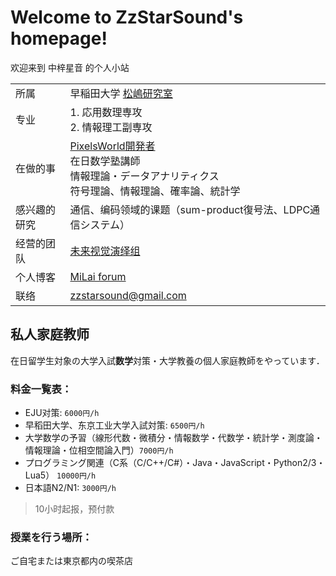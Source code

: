 # Welcome to ZzStarSound's homepage!

欢迎来到 中梓星音 的个人小站

|||
|---|---|
| 所属 | 早稲田大学 [松嶋研究室](http://www.matsu.mgmt.waseda.ac.jp/labo/index) |
| 专业 | 1. 応用数理専攻 <br> 2. 情報理工副専攻 |
| 在做的事 |  [PixelsWorld開発者](https://milai.tech/products/PixelsWorld/) <br> 在日数学塾講師 <br> 情報理論・データアナリティクス<br> 符号理論、情報理論、確率論、統計学|
|感兴趣的研究| 通信、编码领域的课题（sum-product復号法、LDPC通信システム） |
| 经营的团队 | [未来视觉演绎组](https://milai.tech) |
| 个人博客 | [MiLai forum](https://world.milai.tech) |
| 联络 | [zzstarsound@gmail.com](mailto:zzstarsound@gmail.com) |

## 私人家庭教师

在日留学生対象の大学入試**数学**対策・大学教養の個人家庭教師をやっています．

### 料金一覧表：

- EJU对策: `6000円/h`
- 早稻田大学、东京工业大学入試対策: `6500円/h`
- 大学数学の予習（線形代数・微積分・情報数学・代数学・統計学・測度論・情報理論・位相空間論入門）`7000円/h`
- プログラミング関連（C系（C/C++/C#）・Java・JavaScript・Python2/3・Lua5） `10000円/h`
- 日本語N2/N1: `3000円/h`

> 10小时起报，预付款

### 授業を行う場所：

ご自宅または東京都内の喫茶店

